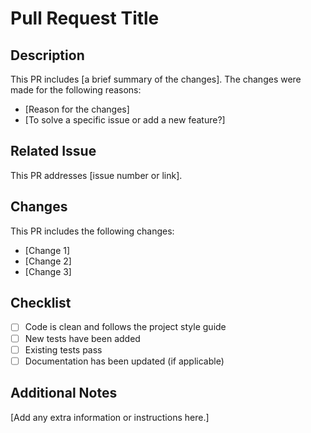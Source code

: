 # Pull Request Title

## Description
This PR includes [a brief summary of the changes]. The changes were made for the following reasons:

- [Reason for the changes]
- [To solve a specific issue or add a new feature?]

## Related Issue
This PR addresses [issue number or link].

## Changes
This PR includes the following changes:

- [Change 1]
- [Change 2]
- [Change 3]

## Checklist
- [ ] Code is clean and follows the project style guide
- [ ] New tests have been added
- [ ] Existing tests pass
- [ ] Documentation has been updated (if applicable)

## Additional Notes
[Add any extra information or instructions here.]
